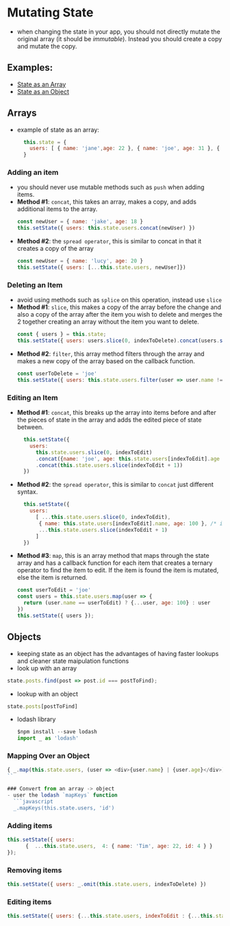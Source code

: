 # Mutating State 
- when changing the state in your app, you should not directly mutate the original array (it should be *immutable*).  Instead you should create a copy and mutate the copy. 

## Examples:
- [State as an Array](https://codepen.io/mary-chap/pen/PBLmeL?editors=0011)
- [State as an Object](https://codepen.io/mary-chap/pen/BPEjoW?editors=0111)

## Arrays
- example of state as an array:
  ```javascript
    this.state = {
      users: [ { name: 'jane',age: 22 }, { name: 'joe', age: 31 }, { name: 'tyler', age: 28 } ]
    }
  ```
### Adding an item
- you should never use mutable methods such as `push` when adding items.  
- **Method #1**: `concat`, this takes an array, makes a copy, and adds additional items to the array.
  ```javascript
  const newUser = { name: 'jake', age: 18 }
  this.setState({ users: this.state.users.concat(newUser) })
  ```
- **Method #2**: the `spread operator`, this is similar to concat in that it creates a copy of the array
    ```javascript
    const newUser = { name: 'lucy', age: 20 }
    this.setState({ users: [...this.state.users, newUser]})
    ```
### Deleting an Item 
- avoid using methods such as `splice` on this operation, instead use `slice`
- **Method #1**: `slice`, this makes a copy of the array before the change and also a copy of the array after the item you wish to delete and merges the 2 together creating an array without the item you want to delete.
    ```javascript
    const { users } = this.state;
    this.setState({ users: users.slice(0, indexToDelete).concat(users.slice(indexToDelete + 1)) })
    ```
- **Method #2**: `filter`, this array method filters through the array and makes a new copy of the array based on the callback function.  
    ```javascript
    const userToDelete = 'joe'
    this.setState({ users: this.state.users.filter(user => user.name !== userToDelete )})
    ```
### Editing an Item
- **Method #1**: `concat`, this breaks up the array into items before and after the pieces of state in the array and adds the edited piece of state between.  
  ```javascript
    this.setState({
      users: 
        this.state.users.slice(0, indexToEdit)
        .concat({name: 'joe', age: this.state.users[indexToEdit].age + 1}) /* item we are editing */
        .concat(this.state.users.slice(indexToEdit + 1))
    })
  ```
- **Method #2**: the `spread operator`, this is similar to `concat` just different syntax.
  ```javascript
    this.setState({ 
      users:
        [ ...this.state.users.slice(0, indexToEdit), 
         { name: this.state.users[indexToEdit].name, age: 100 }, /* item we are editing */
         ...this.state.users.slice(indexToEdit + 1)
        ]
    })
  ```
- **Method #3**: `map`, this is an array method that maps through the state array and has a callback function for each item that creates a ternary operator to find the item to edit.  If the item is found the item is mutated, else the item is returned.
  ```javascript
  const userToEdit = 'joe'
  const users = this.state.users.map(user => {
    return (user.name == userToEdit) ? {...user, age: 100} : user
  })
  this.setState({ users });
  ```

## Objects 
- keeping state as an object has the advantages of having faster lookups and cleaner state maipulation functions 
- look up with an array
```javascript
state.posts.find(post => post.id === postToFind);
```
- lookup with an object
```javascript
state.posts[postToFind]
```
- lodash library 
  ```javascript
  $npm install --save lodash
  import _ as 'lodash'
  ```
  
### Mapping Over an Object
```javascript
{ _.map(this.state.users, (user => <div>{user.name} | {user.age}</div>)) }
``

### Convert from an array -> object
- user the lodash `mapKeys` function
  ```javascript
  _.mapKeys(this.state.users, 'id')
  ```


### Adding items 
```javascript
this.setState({ users: 
      {  ...this.state.users,  4: { name: 'Tim', age: 22, id: 4 } } 
});
```

### Removing items
```javascript
this.setState({ users: _.omit(this.state.users, indexToDelete) })
```

### Editing items
```javascript
this.setState({ users: {...this.state.users, indexToEdit : {...this.state.users[indexToEdit], age: 21  }} })
```


